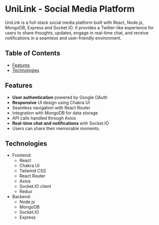 # UniLink - Social Media Platform

UniLink is a full-stack social media platform built with React, Node.js, MongoDB, Express and Socket.IO. It provides a Twitter-like experience for users to share thoughts, updates, engage in real-time chat, and receive notifications in a seamless and user-friendly environment.

## Table of Contents

- [Features](#features)
- [Technologies](#technologies)

## Features

- **User authentication** powered by Google OAuth
- **Responsive** UI design using Chakra UI
- Seamless navigation with React Router
- Integration with MongoDB for data storage
- API calls handled through Axios
- **Real-time chat and notifications** with Socket.IO
- Users can share their memorable moments.

## Technologies

- Frontend:
  - React
  - Chakra UI
  - Tailwind CSS
  - React Router
  - Axios
  - Socket.IO client
  - Redux
- Backend:
  - Node.js
  - MongoDB
  - Socket.IO
  - Express
